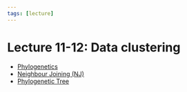 ```yaml
---
tags: [lecture]
---
```


# Lecture 11-12: Data clustering

- [Phylogenetics](202308152048.md)
- [Neighbour Joining (NJ)](202308221823.md)
- [Phylogenetic Tree](202308142026.md)
